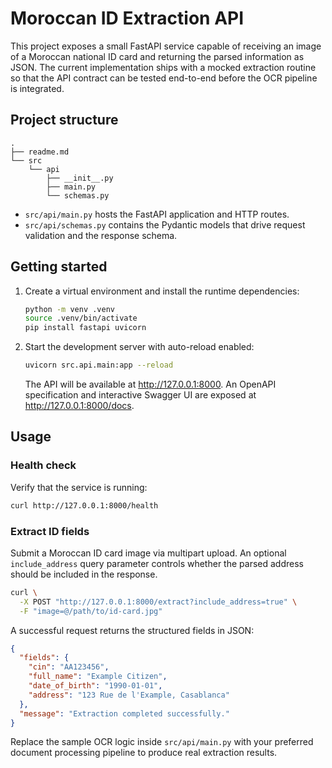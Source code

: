 # Moroccan ID Extraction API

This project exposes a small FastAPI service capable of receiving an image of a Moroccan
national ID card and returning the parsed information as JSON. The current
implementation ships with a mocked extraction routine so that the API contract can be
tested end-to-end before the OCR pipeline is integrated.

## Project structure

```
.
├── readme.md
└── src
    └── api
        ├── __init__.py
        ├── main.py
        └── schemas.py
```

* `src/api/main.py` hosts the FastAPI application and HTTP routes.
* `src/api/schemas.py` contains the Pydantic models that drive request validation and
  the response schema.

## Getting started

1. Create a virtual environment and install the runtime dependencies:

   ```bash
   python -m venv .venv
   source .venv/bin/activate
   pip install fastapi uvicorn
   ```

2. Start the development server with auto-reload enabled:

   ```bash
   uvicorn src.api.main:app --reload
   ```

   The API will be available at <http://127.0.0.1:8000>. An OpenAPI specification and
   interactive Swagger UI are exposed at <http://127.0.0.1:8000/docs>.

## Usage

### Health check

Verify that the service is running:

```bash
curl http://127.0.0.1:8000/health
```

### Extract ID fields

Submit a Moroccan ID card image via multipart upload. An optional `include_address`
query parameter controls whether the parsed address should be included in the
response.

```bash
curl \
  -X POST "http://127.0.0.1:8000/extract?include_address=true" \
  -F "image=@/path/to/id-card.jpg"
```

A successful request returns the structured fields in JSON:

```json
{
  "fields": {
    "cin": "AA123456",
    "full_name": "Example Citizen",
    "date_of_birth": "1990-01-01",
    "address": "123 Rue de l'Example, Casablanca"
  },
  "message": "Extraction completed successfully."
}
```

Replace the sample OCR logic inside `src/api/main.py` with your preferred document
processing pipeline to produce real extraction results.
